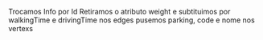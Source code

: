 Trocamos Info por Id
Retiramos o atributo weight e subtituimos por walkingTime e drivingTime nos edges
pusemos parking, code e nome nos vertexs